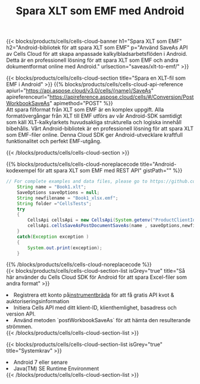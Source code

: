 ﻿---
title:  Spara XLT som EMF med Android
description:  Använder Aspose.Cells Cloud SDK för Android för att spara XLT-formatfil som EMF-fil.
kwords: Excel, Save XLT as EMF, REST, Android
howto: How to save XLT as EMF using Aspose.Cells Cloud Android library.
---
{{< blocks/products/cells/cells-cloud-banner h1="Spara XLT som EMF" h2="Android-bibliotek för att spara XLT som EMF" p="Använd SaveAs API av Cells Cloud för att skapa anpassade kalkylbladsarbetsflöden i Android. Detta är en professionell lösning för att spara XLT som EMF och andra dokumentformat online med Android." urlsection="saveas/xlt-to-emf/" >}}

{{< blocks/products/cells/cells-cloud-section title="Spara en XLT-fil som EMF i Android" >}}
{{% blocks/products/cells/cells-cloud-api-reference apiurl="https://api.aspose.cloud/v3.0/cells/{name}/SaveAs" apireferenceurl="https://apireference.aspose.cloud/cells/#/Conversion/PostWorkbookSaveAs" apimethod="POST" %}}
<br/>
Att spara filformat från XLT som EMF är en komplex uppgift. Alla formatövergångar från XLT till EMF utförs av vår Android-SDK samtidigt som käll XLT-kalkylarkets huvudsakliga strukturella och logiska innehåll bibehålls. Vårt Android-bibliotek är en professionell lösning för att spara XLT som EMF-filer online. Denna Cloud SDK ger Android-utvecklare kraftfull funktionalitet och perfekt EMF-utgång.

{{< /blocks/products/cells/cells-cloud-section >}}

{{% blocks/products/cells/cells-cloud-noreplacecode title="Android-kodexempel för att spara XLT som EMF med REST API" gistPath="" %}}
  
```java
// For complete examples and data files, please go to https://github.com/aspose-cells-cloud/aspose-cells-cloud-android/
    String name = "Book1.xlt";
    SaveOptions saveOptions = null;
    String newfilename = "Book1_xlsx.emf";
    String folder ="CellsTests";
    try
    {
        CellsApi cellsApi = new CellsApi(System.getenv("ProductClientId"), System.getenv("ProductClientSecret"));
        cellsApi.cellsSaveAsPostDocumentSaveAs(name , saveOptions,newfilename,false,false,folder,null,null,null,true);                       
    }
    catch(Exception exception )
    {
        System.out.print(exception);
    }
```
  
{{% /blocks/products/cells/cells-cloud-noreplacecode %}}
<br/>
{{< blocks/products/cells/cells-cloud-section-list isGrey="true" title="Så här använder du Cells Cloud SDK för Android för att spara Excel-filer som andra format" >}}
<li> Registrera ett konto på<a href="https://dashboard.aspose.cloud/">instrumentbräda</a> för att få gratis API kvot & auktoriseringsinformation</li>
<li>Initiera Cells API med ditt klient-ID, klienthemlighet, basadress och version API.</li>
<li>Använd metoden `postWorkbookSaveAs` för att hämta den resulterande strömmen.</li>
{{< /blocks/products/cells/cells-cloud-section-list >}}

{{< blocks/products/cells/cells-cloud-section-list isGrey="true" title="Systemkrav" >}}
<li>Android 7 eller senare</li>
<li>Java(TM) SE Runtime Environment</li>
{{< /blocks/products/cells/cells-cloud-section-list >}}
